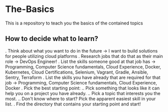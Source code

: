# The-Basics
This is a repository to teach you the basics of the contained topics

## How to decide what to learn?
. Think about what you want to do in the future -> I want to build solutions for people utilizing cloud platforms
. Research jobs that do that as their main role -> DevOps Engineer!
. List the skills someone good at that job has -> Programming, Computer Science fundamentals, Cloud Experience, Docker, Kubernetes, Cloud Certifications, Selenium, Vagrant, Gradle, Ansible, Sentry, Terraform
. List the skills you have already that are required for that job -> Programming, Computer Science fundamentals, Cloud Experience, Docker
. Pick the best starting point: 
.. Pick something that looks like it can help you on a project you have already.
.. Pick a topic that interests you the most.
.. Don't know where to start? Pick the apparent easiest skill in your list. 
. Find the directory that contains your starting point and start!

